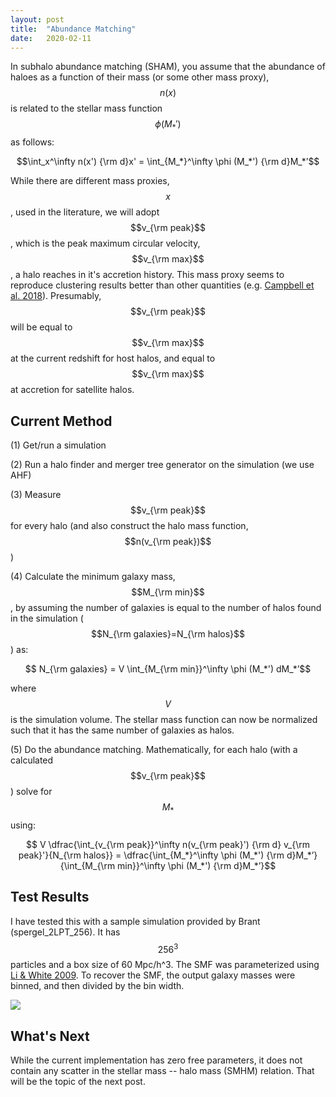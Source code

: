 ```yaml
---
layout: post
title:  "Abundance Matching"
date:   2020-02-11
---
```



In subhalo abundance matching (SHAM), you assume that the abundance of haloes as a function of their mass (or some other mass proxy), $$n(x)$$ is related to the stellar mass function $$ \phi (M_*')$$ as follows:

$$\int_x^\infty n(x') {\rm d}x' = \int_{M_*}^\infty \phi (M_*') {\rm d}M_*’$$

While there are different mass proxies, $$x$$, used in the literature, we will adopt $$v_{\rm peak}$$, which is the peak maximum circular velocity, $$v_{\rm max}$$,  a halo reaches in it's accretion history. This mass proxy seems to reproduce clustering results better than other quantities (e.g. <a href="https://ui.adsabs.harvard.edu/abs/2018MNRAS.477..359C/abstract">Campbell et al. 2018</a>). Presumably, $$v_{\rm peak}$$ will be equal to $$v_{\rm max}$$ at the current redshift for host halos, and equal to $$v_{\rm max}$$ at accretion for satellite halos.

## Current Method

(1) Get/run a simulation

(2) Run a halo finder and merger tree generator on the simulation (we use AHF)

(3) Measure $$v_{\rm peak}$$ for every halo (and also construct the halo mass function, $$n(v_{\rm peak})$$)

(4) Calculate the minimum galaxy mass, $$M_{\rm min}$$, by assuming the number of galaxies is equal to the number of halos found in the simulation ($$N_{\rm galaxies}=N_{\rm halos}$$) as:

$$ N_{\rm galaxies} = V \int_{M_{\rm min}}^\infty \phi (M_*') dM_*’$$

where $$V$$ is the simulation volume. The stellar mass function can now be normalized such that it has the same number of galaxies as halos.

(5) Do the abundance matching. Mathematically, for each halo (with a calculated $$v_{\rm peak}$$) solve for $$M_*$$ using:

$$ V \dfrac{\int_{v_{\rm peak}}^\infty n(v_{\rm peak}') {\rm d} v_{\rm peak}'}{N_{\rm halos}} = \dfrac{\int_{M_*}^\infty \phi (M_*') {\rm d}M_*’}{\int_{M_{\rm min}}^\infty \phi (M_*') {\rm d}M_*’}$$

## Test Results

I have tested this with a sample simulation provided by Brant (spergel_2LPT_256). It has $$256^3$$ particles and a box size of 60 Mpc/h^3. The SMF was parameterized using <a href="https://ui.adsabs.harvard.edu/abs/2009MNRAS.398.2177L">Li & White 2009</a>. To recover the SMF, the output galaxy masses were binned, and then divided by the bin width.

<img src="{{ site.baseurl }}/assets/plots/SMF.png">


## What's Next

While the current implementation has zero free parameters, it does not contain any scatter in the stellar mass -- halo mass (SMHM) relation. That will be the topic of the next post.
